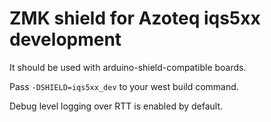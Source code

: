 # ZMK shield for Azoteq iqs5xx development

It should be used with arduino-shield-compatible boards.

Pass `-DSHIELD=iqs5xx_dev` to your west build command.

Debug level logging over RTT is enabled by default.
